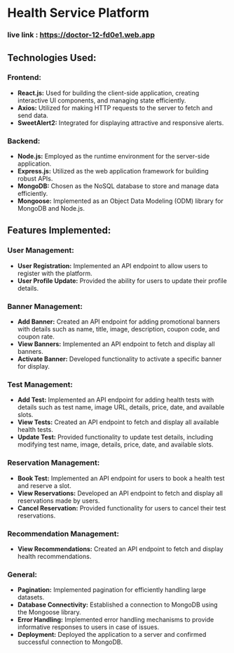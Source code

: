 # Health Service Platform

### live link : https://doctor-12-fd0e1.web.app
## Technologies Used:


### Frontend:
- **React.js:** Used for building the client-side application, creating interactive UI components, and managing state efficiently.
- **Axios:** Utilized for making HTTP requests to the server to fetch and send data.
- **SweetAlert2:** Integrated for displaying attractive and responsive alerts.

### Backend:
- **Node.js:** Employed as the runtime environment for the server-side application.
- **Express.js:** Utilized as the web application framework for building robust APIs.
- **MongoDB:** Chosen as the NoSQL database to store and manage data efficiently.
- **Mongoose:** Implemented as an Object Data Modeling (ODM) library for MongoDB and Node.js.

## Features Implemented:

### User Management:
- **User Registration:** Implemented an API endpoint to allow users to register with the platform.
- **User Profile Update:** Provided the ability for users to update their profile details.

### Banner Management:
- **Add Banner:** Created an API endpoint for adding promotional banners with details such as name, title, image, description, coupon code, and coupon rate.
- **View Banners:** Implemented an API endpoint to fetch and display all banners.
- **Activate Banner:** Developed functionality to activate a specific banner for display.

### Test Management:
- **Add Test:** Implemented an API endpoint for adding health tests with details such as test name, image URL, details, price, date, and available slots.
- **View Tests:** Created an API endpoint to fetch and display all available health tests.
- **Update Test:** Provided functionality to update test details, including modifying test name, image, details, price, date, and available slots.

### Reservation Management:
- **Book Test:** Implemented an API endpoint for users to book a health test and reserve a slot.
- **View Reservations:** Developed an API endpoint to fetch and display all reservations made by users.
- **Cancel Reservation:** Provided functionality for users to cancel their test reservations.

### Recommendation Management:
- **View Recommendations:** Created an API endpoint to fetch and display health recommendations.
### General:
- **Pagination:** Implemented pagination for efficiently handling large datasets.
- **Database Connectivity:** Established a connection to MongoDB using the Mongoose library.
- **Error Handling:** Implemented error handling mechanisms to provide informative responses to users in case of issues.
- **Deployment:** Deployed the application to a server and confirmed successful connection to MongoDB.

